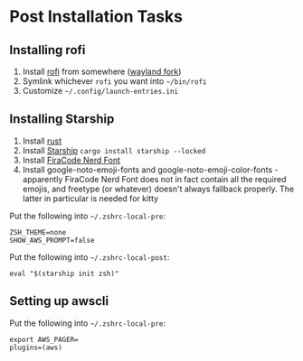 # Post Installation Tasks


## Installing rofi
1. Install [rofi](https://github.com/davatorium/rofi) from somewhere ([wayland fork](https://github.com/lbonn/rofi))
2. Symlink whichever `rofi` you want into `~/bin/rofi`
3. Customize `~/.config/launch-entries.ini`

## Installing Starship
1. Install [rust](https://www.rust-lang.org/tools/install)
2. Install [Starship](https://starship.rs/) `cargo install starship --locked`
3. Install [FiraCode Nerd Font](https://www.nerdfonts.com/font-downloads)
4. Install google-noto-emoji-fonts and google-noto-emoji-color-fonts - apparently FiraCode Nerd Font does not in fact contain all the required emojis, and freetype (or whatever) doesn't always fallback properly. The latter in particular is needed for kitty

Put the following into `~/.zshrc-local-pre`:

```shell
ZSH_THEME=none
SHOW_AWS_PROMPT=false
```

Put the following into `~/.zshrc-local-post`:

```shell
eval "$(starship init zsh)"
```

## Setting up awscli
Put the following into `~/.zshrc-local-pre`:

```shell
export AWS_PAGER=
plugins=(aws)
```


